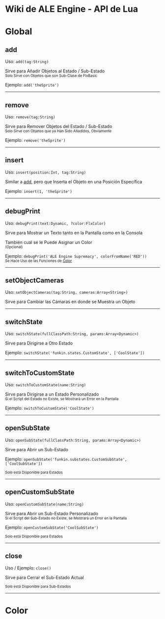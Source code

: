 # Wiki de ALE Engine - API de Lua

# Global

## add

Uso: `add(tag:String)`

Sirve para Añadir Objetos al Estado / Sub-Estado <br/>
<sub>Solo Sirve con Objetos que son Sub-Clase de FlxBasic</sub>

Ejemplo: `add('theSprite')`

---

## remove

Uso: `remove(tag:String)`

Sirve para Remover Objetos del Estado / Sub-Estado <br/>
<sub>Solo Sirve con Objetos que ya Han Sido Añadidos, Obviamente</sub>

Ejemplo: `remove('theSprite')`

---

## insert

Uso: `insert(position:Int, tag:String)`

Similar a [add](#add), pero que Inserta el Objeto en una Posición Específica

Ejemplo: `insert(1, 'theSprite')`

---

## debugPrint

Uso: `debugPrint(text:Dynamic, ?color:FlxColor)`

Sirve para Mostrar un Texto tanto en la Pantalla como en la Consola

También cual se le Puede Asignar un Color <br/>
<sub>(Opcional)</sub>

Ejemplo: `debugPrint('ALE Engine Supremacy', colorFromName('RED'))` </br>
<sub>Se Hace Uso de las Funciones de [Color](#color)</sub>

---

## setObjectCameras

Uso: `setObjectCameras(tag:String, cameras:Array<String>)`

Sirve para Cambiar las Cámaras en donde se Muestra un Objeto

---

## switchState

Uso: `switchState(fullClassPath:String, params:Array<Dynamic>)`

Sirve para Dirigirse a Otro Estado

Ejemplo: `switchState('funkin.states.CustomState', ['CoolState'])`

---

## switchToCustomState

Uso: `switchToCustomState(name:String)`

Sirve para Dirigirse a un Estado Personalizado </br>
<sub>Si el Script del Estado no Existe, se Mostrará un Error en la Pantalla</sub>

Ejemplo: `switchToCustomState('CoolState')`

---

## openSubState

Uso: `openSubState(fullClassPath:String, params:Array<Dynamic>)`

Sirve para Abrir un Sub-Estado

Ejemplo: `openSubState('funkin.substates.CustomSubState', ['CoolSubState'])`

<sub>Solo está Disponible para Estados</sub>

---

## openCustomSubState

Uso: `openCustomSubState(name:String)`

Sirve para Abrir un Sub-Estado Personalizado </br>
<sub>Si el Script del Sub-Estado no Existe, se Mostrará un Error en la Pantalla</sub>

Ejemplo: `openCustomSubState('CoolSubState')`

<sub>Solo está Disponible para Estados</sub>

---

## close

Uso / Ejemplo: `close()`

Sirve para Cerrar el Sub-Estado Actual

<sub>Solo está Disponible para Sub-Estados</sub>

---

# Color